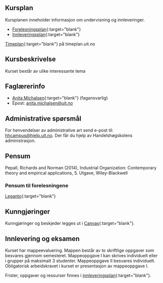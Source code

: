



## Kursplan  

Kursplanen inneholder informasjon om undervisning og innleveringer.  

- [Forelesningsplan](forelesningsplan.html){:target="blank"}
- [Innleveringsplan](innleveringer.html){:target="blank"}   


[Timeplan](https://timeplan.uit.no/){:target="blank"} på timeplan.uit.no


## Kursbeskrivelse 


Kurset består av ulike interessante tema  


## Faglærerinfo  
- [Anita Michalsen](https://uit.no/ansatte/Anita.Michalsen){:target="blank"} (fagansvarlig)
- Epost: anita.michalsen@uit.no 


## Administrative spørsmål

For henvendelser av administrative art send e-post til: <hhcampus@hjelp.uit.no>. Der får du hjelp av Handelshøgskolens administrasjon.


## Pensum  
Pepall, Richards and Norman (2014), Industrial Organization: Contemporary theory and empirical applications, 5. Utgave, Wiley-Blackwell 

### Pensum til forelesningene

[Leganto](https://bibsys-c.alma.exlibrisgroup.com/leganto/){:target="blank"}  




## Kunngjøringer  

Kunngjøringer og beskjeder legges ut i [Canvas](https://uit.instructure.com/){:target="blank"}.


## Innlevering og eksamen  

Kurset har mappeevaluering. Mappen består av to skriftlige oppgaver som besvares gjennom semesteret. Mappeoppgave I kan skrives individuelt eller i grupper på maksimalt 3 studenter. Mappeoppgave II besvares individuelt. Obligatorisk arbeidskravet i kurset er presentasjon av mappeoppgave I.

Frister, oppgaver og ressurser finnes i [innleveringsplan](innleveringer.html){:target="blank"}.    

